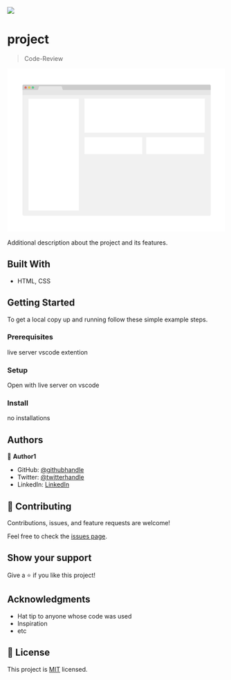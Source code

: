 ![](https://img.shields.io/badge/Microverse-blueviolet)

# project

> Code-Review

![screenshot](./app_screenshot.png)

Additional description about the project and its features.

## Built With

- HTML, CSS
## Getting Started
To get a local copy up and running follow these simple example steps.

### Prerequisites
live server vscode extention
### Setup
Open with live server on vscode
### Install
no installations




## Authors

👤 **Author1**

- GitHub: [@githubhandle](https://github.com/Mithi-code)
- Twitter: [@twitterhandle](https://twitter.com/LazyMithlesh)
- LinkedIn: [LinkedIn](https://www.linkedin.com/in/mithlesh-kumar-564a97221/)



## 🤝 Contributing

Contributions, issues, and feature requests are welcome!

Feel free to check the [issues page](https://github.com/Mithi-code/Mobile-Portfolio/issues).

## Show your support

Give a ⭐️ if you like this project!

## Acknowledgments

- Hat tip to anyone whose code was used
- Inspiration
- etc

## 📝 License

This project is [MIT](./MIT.md) licensed.

